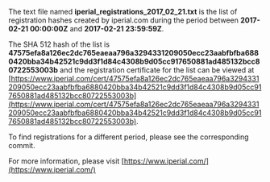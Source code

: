 The text file named **iperial_registrations_2017_02_21.txt** is the list of registration hashes created by iperial.com during the period between **2017-02-21 00:00:00Z** and **2017-02-21 23:59:59Z**.

The SHA 512 hash of the list is **47575efa8a126ec2dc765eaeaa796a3294331209050ecc23aabfbfba6880420bba34b42521c9dd3f1d84c4308b9d05cc917650881ad485132bcc80722553003b** and the registration certificate for the list can be viewed at [https://www.iperial.com/cert/47575efa8a126ec2dc765eaeaa796a3294331209050ecc23aabfbfba6880420bba34b42521c9dd3f1d84c4308b9d05cc917650881ad485132bcc80722553003b](https://www.iperial.com/cert/47575efa8a126ec2dc765eaeaa796a3294331209050ecc23aabfbfba6880420bba34b42521c9dd3f1d84c4308b9d05cc917650881ad485132bcc80722553003b).

To find registrations for a different period, please see the corresponding commit.

For more information, please visit [https://www.iperial.com/](https://www.iperial.com/)
